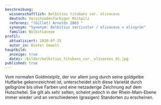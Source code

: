 ```yaml
---
beschreibung:
  wissenschaftlich: Bolbitius titubans var. olivaceus
  deutsch: Verschiedenfarbiger Mistpilz
  referenz: "(Gillet) Arnolds 2003 "
  synonym: "Synonym: Bolbitius variicolor / olivaceus = olivgrün"
  familie: Bolbitiaceae
profil:
  aktualisiert: 2020-07-25
  autor_in: Dieter Gewalt
hauptbild:
  anzeige: true
  datei: /bilder/bolbitius_titubans_var._olivaceus_01.jpg
published: true
---
```

Vom normalen Goldmistpilz, der vor allem jung durch seine goldgelbe Hutfarbe gekennzeichnet ist, unterscheidet sich diese Varietät durch gelbgrüne bis olive Farben und eine netzaderige Zeichnung auf dem Hutscheitel. Sie gilt als sehr selten, scheint jedoch in der Rhein-Main-Ebene immer wieder und an verschiedenen (grasigen) Standorten zu erscheinen.